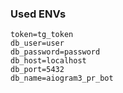 
### Used ENVs
```text
token=tg_token
db_user=user
db_password=password
db_host=localhost
db_port=5432
db_name=aiogram3_pr_bot
```